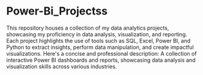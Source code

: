 # Power-Bi_Projectss
This repository houses a collection of my data analytics projects, showcasing my proficiency in data analysis, visualization, and reporting. Each project highlights the use of tools such as SQL, Excel, Power BI, and Python to extract insights, perform data manipulation, and create impactful visualizations. Here's a concise and professional description:
A collection of interactive Power BI dashboards and reports, showcasing data analysis and visualization skills across various industries.


